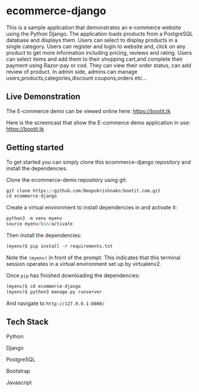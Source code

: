 # ecommerce-django
This is a sample application that demonstrates an e-commerce website using the Python Django. The application loads products from a PostgreSQL database and displays them. Users can select to display products in a single category. Users can register and login to website and, click on any product to get more information including pricing, reviews and rating. Users can select items and add them to their shopping cart,and complete their payment using Razor-pay or cod. They can view their order status, can add review of product.
In admin side, admins can manage users,products,categories,discount coupons,orders etc...


## Live Demonstration

The E-commerce demo can be viewed online here: https://bootit.tk

Here is the screencast that show the E-commerce demo application in use: https://bootit.tk


## Getting started
To get started you can simply clone this ecommerce-django repository and install the dependencies.

Clone the ecommerce-demo repository using git:
```python
git clone https://github.com/Deepukrishnakn/bootit.com.git
cd ecommerce-django
```
Create a virtual environment to install dependencies in and activate it:
```python
python3 -m venv myenv
source myenv/bin/activate
```

Then install the dependencies:
```python
(myenv)$ pip install -r requirements.txt
```
Note the ```(myenv)``` in front of the prompt. This indicates that this terminal session operates in a virtual environment set up by virtualenv2.

Once ```pip``` has finished downloading the dependencies:
```python
(myenv)$ cd ecommerce-django
(myenv)$ python3 manage.py runserver
```
And navigate to ```http://127.0.0.1:8000/```


## Tech Stack
  Python
  
  Django
  
  PostgreSQL
  
  Bootstrap
  
  Javascript

